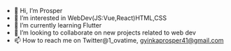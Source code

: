 - 👋 Hi, I’m Prosper
- 👀 I’m interested in WebDev(JS:Vue,React)HTML,CSS
- 🌱 I’m currently learning Flutter
- 💞️ I’m looking to collaborate on new projects related to web dev
- 📫 How to reach me on Twitter@1_ovatime, gyinkaprosper41@gmail.com



<!---
Prosper41/Prosper41 is a ✨ special ✨ repository because its `README.md` (this file) appears on your GitHub profile.
You can click the Preview link to take a look at your changes.
--->
